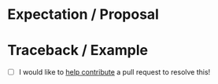 <!-- Thanks for submitting an issue! Please describe the issue. -->

# Expectation / Proposal

# Traceback / Example

- [ ] I would like to [help contribute](https://arthur_dent.github.io/prefect-lakefs/#contributing) a pull request to resolve this!
